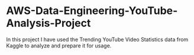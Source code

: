 # AWS-Data-Engineering-YouTube-Analysis-Project
In this project I have used the Trending YouTube Video Statistics data from Kaggle to analyze and prepare it for usage.
